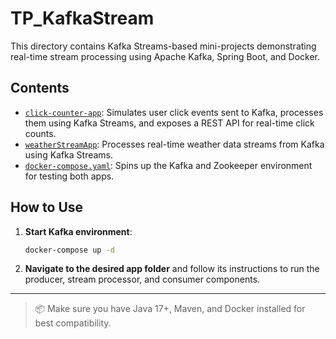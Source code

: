 # TP_KafkaStream

This directory contains Kafka Streams-based mini-projects demonstrating real-time stream processing using Apache Kafka, Spring Boot, and Docker.

## Contents

- [`click-counter-app`](./click-counter-app): Simulates user click events sent to Kafka, processes them using Kafka Streams, and exposes a REST API for real-time click counts.
- [`weatherStreamApp`](./weatherStreamApp): Processes real-time weather data streams from Kafka using Kafka Streams.
- [`docker-compose.yaml`](./docker-compose.yaml): Spins up the Kafka and Zookeeper environment for testing both apps.

## How to Use

1. **Start Kafka environment**:
   ```bash
   docker-compose up -d
   ```

2. **Navigate to the desired app folder** and follow its instructions to run the producer, stream processor, and consumer components.

---

> 📦 Make sure you have Java 17+, Maven, and Docker installed for best compatibility.
